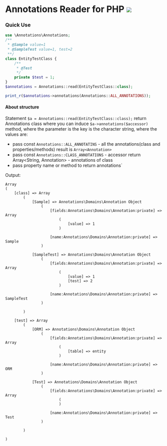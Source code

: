 # Annotations Reader for PHP ![](https://travis-ci.org/grajewsky/annotations.svg?branch=master)

### Quick Use

```php
use \Annotations\Annotations;
/**
 * @Sample value=1
 * @SampleTest value=1, test=2
 **/
class EntityTestClass {
    /**
     * @Test
     */
    private $test = 1;
}
$annotations = Annotations::read(EntityTestClass::class);

print_r($annotations->annotations(Annotations::ALL_ANNOTATIONS));
```

#### About structure

Statement `$a = Annotations::read(EntityTestClass::class);` return Annotations class where you can induce `$a->annotations($accessor)` method, where the parameter is the key is the character string, where the values are:
- pass const `Annotations::ALL_ANNOTATINS` - all the annotations(class and properties/methods) result is `Array<Annotation>`
- pass const `Annotations::CLASS_ANNOTATIONS` - accessor return Array<String, Annotation> - annotations of class
- pass property name or method to return annotations`

Output:
```
Array
(
    [class] => Array
        (
            [Sample] => Annotations\Domains\Annotation Object
                (
                    [fields:Annotations\Domains\Annotation:private] => Array
                        (
                            [value] => 1
                        )

                    [name:Annotations\Domains\Annotation:private] => Sample
                )

            [SampleTest] => Annotations\Domains\Annotation Object
                (
                    [fields:Annotations\Domains\Annotation:private] => Array
                        (
                            [value] => 1
                            [test] => 2
                        )

                    [name:Annotations\Domains\Annotation:private] => SampleTest
                )

        )

    [test] => Array
        (
            [ORM] => Annotations\Domains\Annotation Object
                (
                    [fields:Annotations\Domains\Annotation:private] => Array
                        (
                            [table] => entity
                        )

                    [name:Annotations\Domains\Annotation:private] => ORM
                )

            [Test] => Annotations\Domains\Annotation Object
                (
                    [fields:Annotations\Domains\Annotation:private] => Array
                        (
                        )

                    [name:Annotations\Domains\Annotation:private] => Test
                )

        )

)
```



